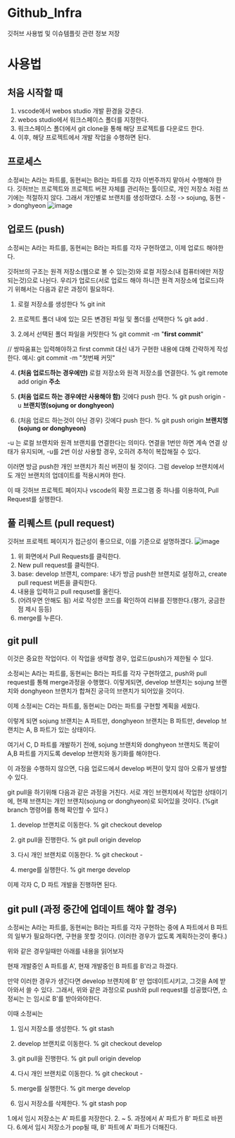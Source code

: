 # Github_Infra
깃허브 사용법 및 이슈템플릿 관련 정보 저장

# 사용법



## 처음 시작할 때
1. vscode에서 webos studio 개발 환경을 갖춘다.
2. webos studio에서 워크스페이스 폴더를 지정한다.
3. 워크스페이스 폴더에서 git clone을 통해 해당 프로젝트를 다운로드 한다.
4. 이후, 해당 프로젝트에서 개발 작업을 수행하면 된다.


## 프로세스

소정씨는 A라는 파트를, 동현씨는 B라는 파트를 각자 이번주까지 맡아서 수행해야 한다.
깃허브는 프로젝트와 프로젝트 버젼 자체를 관리하는 툴이므로, 개인 저장소 처럼 쓰기에는 적절하지 않다.
그래서 개인별로 브랜치를 생성하였다. 소정 -> sojung, 동현 -> donghyeon
![image](https://github.com/user-attachments/assets/45e3c060-cb1a-40d2-9b24-3eeab85184b5)



## 업로드 (push)
소정씨는 A라는 파트를, 동현씨는 B라는 파트를 각자 구현하였고, 이제 업로드 해야한다.

깃허브의 구조는 원격 저장소(웹으로 볼 수 있는것)와 로컬 저장소(내 컴퓨터에만 저장되는것)으로 나뉜다.
우리가 업로드(서로 업로드 해야 하니깐 원격 저장소에 업로드)하기 위해서는 다음과 같은 과정이 필요하다.

1. 로컬 저장소를 생성한다  % git init

2. 프로젝트 폴더 내에 있는 모든 변경된 파일 및 폴더를 선택한다  % git add .

3. 2.에서 선택된 폴더 파일을 커밋한다  % git commit -m "**first commit**"  

// 쌍따움표는 입력해야하고 first commit 대신 내가 구현한 내용에 대해 간략하게 작성한다. 예시: git commit -m "첫번째 커밋"

4. **(처음 업로드하는 경우에만)** 로컬 저장소와 원격 저장소를 연결한다.  % git remote add origin **주소**

5. **(처음 업로드 하는 경우에만 사용해야 함)** 깃에다 push 한다.  % git push origin -u **브랜치명(sojung or donghyeon)** 

6. (처음 업로드 하는것이 아닌 경우) 깃에다 push 한다.  % git push origin **브랜치명(sojung or donghyeon)** 

-u 는 로컬 브랜치와 원격 브랜치를 연결한다는 의미다. 연결을 1번만 하면 계속 연결 상태가 유지되며, -u를 2번 이상 사용할 경우, 오히려 추적이 복잡해질 수 있다.


이러면 방금 push한 개인 브랜치가 최신 버젼이 될 것이다. 그럼 develop 브랜치에서도 개인 브랜치의 업데이트를 적용시켜야 한다.

이 때 깃허브 프로젝트 페이지나 vscode의 확장 프로그램 중 하나를 이용하여, Pull Request를 실행한다.

## 풀 리퀘스트 (pull request)


깃허브 프로젝트 페이지가 접근성이 좋으므로, 이를 기준으로 설명하겠다.
![image](https://github.com/user-attachments/assets/6ed5b131-371c-4ec6-b334-1336940d7003)

1. 위 화면에서 Pull Requests를 클릭한다.
2. New pull request를 클릭한다.
3. base: develop 브랜치, compare: 내가 방금 push한 브랜치로 설정하고, create pull request 버튼을 클릭한다.
4. 내용을 입력하고 pull requset를 올린다.
5. (어려우면 안해도 됨) 서로 작성한 코드를 확인하여 리뷰를 진행한다.(평가, 궁금한 점 제시 등등)
6. merge를 누른다.

## git pull
이것은 중요한 작업이다. 이 작업을 생략할 경우, 업로드(push)가 제한될 수 있다.

소정씨는 A라는 파트를, 동현씨는 B라는 파트를 각자 구현하였고, push와 pull request를 통해 merge과정을 수행했다.
이렇게되면, develop 브랜치는 sojung 브랜치와 donghyeon 브랜치가 합쳐진 궁극의 브랜치가 되어있을 것이다.

이제 소정씨는 C라는 파트를, 동현씨는 D라는 파트를 구현할 계획을 세웠다.

이렇게 되면 sojung 브랜치는 A 파트만, donghyeon 브랜치는 B 파트만, develop 브랜치는 A, B 파트가 있는 상태이다.

여기서 C, D 파트를 개발하기 전에, sojung 브랜치와 donghyeon 브랜치도 똑같이 A,B 파트를 가지도록 develop 브랜치와 동기화를 해야한다.

이 과정을 수행하지 않으면, 다음 업로드에서 develop 버젼이 맞지 않아 오류가 발생할 수 있다.

git pull을 하기위해 다음과 같은 과정을 거친다.
서로 개인 브랜치에서 작업한 상태이기에, 현재 브랜치는 개인 브랜치(sojung or donghyeon)로 되어있을 것이다.
(%git branch 명령어를 통해 확인할 수 있다.)

1. develop 브랜치로 이동한다.  % git checkout develop

2. git pull을 진행한다.  % git pull origin develop

3. 다시 개인 브랜치로 이동한다.  % git checkout -

4. merge를 실행한다.  % git merge develop


이제 각자 C, D 파트 개발을 진행하면 된다.





## git pull (과정 중간에 업데이트 해야 할 경우)

소정씨는 A라는 파트를, 동현씨는 B라는 파트를 각자 구현하는 중에 A 파트에서 B 파트의 일부가 필요하다면, 구현을 못할 것이다. (이러한 경우가 없도록 계획하는것이 좋다.)

위와 같은 경우일때만 아래를 내용을 읽어보자

현재 개발중인 A 파트를 A', 현재 개발중인 B 파트를 B'라고 하겠다.

만약 이러한 경우가 생긴다면 develop 브랜치에 B' 만 업데이트시키고, 그것을 A에 받아와서 쓸 수 있다.
그래서, 위와 같은 과정으로 push와 pull request를 성공했다면, 소정씨는 는 임시로 B'를 받아와야한다.

이때 소정씨는

1. 임시 저장소를 생성한다.  % git stash

2. develop 브랜치로 이동한다.  % git checkout develop

3. git pull을 진행한다.  % git pull origin develop

4. 다시 개인 브랜치로 이동한다.  % git checkout -

5. merge를 실행한다.  % git merge develop

6. 임시 저장소를 삭제한다.  % git stash pop


1.에서 임시 저장소는 A' 파트를 저장한다.
2. ~ 5. 과정에서 A' 파트가 B' 파트로 바뀐다.
6.에서 임시 저장소가 pop될 때, B' 파트에 A' 파트가 더해진다.


